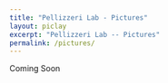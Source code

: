 ```yaml
---
title: "Pellizzeri Lab - Pictures"
layout: piclay
excerpt: "Pellizzeri Lab -- Pictures"
permalink: /pictures/
---
```


Coming Soon
